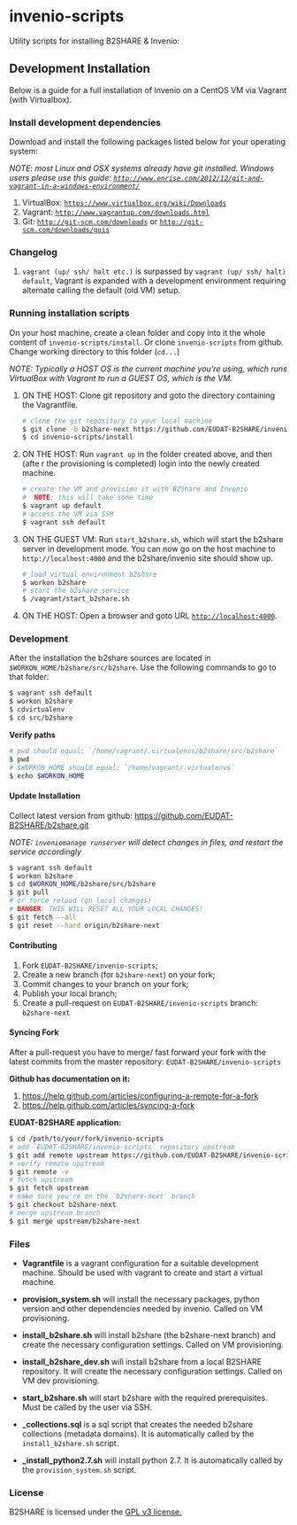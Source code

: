 invenio-scripts
===============

Utility scripts for installing B2SHARE & Invenio:

## Development Installation

Below is a guide for a full installation of Invenio on a CentOS VM via Vagrant (with Virtualbox).


### Install development dependencies

Download and install the following packages listed below for your operating system:

*NOTE: most Linux and OSX systems already have git installed. Windows users please use this guide: [`http://www.enrise.com/2012/12/git-and-vagrant-in-a-windows-environment/`](http://www.enrise.com/2012/12/git-and-vagrant-in-a-windows-environment/)*

1. VirtualBox: [`https://www.virtualbox.org/wiki/Downloads`](https://www.virtualbox.org/wiki/Downloads)
2. Vagrant: [`http://www.vagrantup.com/downloads.html`](http://www.vagrantup.com/downloads.html)
3. Git: [`http://git-scm.com/downloads`](http://git-scm.com/downloads) or [`http://git-scm.com/downloads/guis`](http://git-scm.com/downloads/guis)

### Changelog

1. `vagrant (up/ ssh/ halt etc.)` is surpassed by `vagrant (up/ ssh/ halt) default`, Vagrant is expanded with a development environment requiring alternate calling the default (old VM) setup.


### Running installation scripts

On your host machine, create a clean folder and copy into it the whole content of `invenio-scripts/install`. Or clone `invenio-scripts` from github. Change working directory to this folder (`cd...`)

*NOTE: Typically a HOST OS is the current machine you're using, which runs VirtualBox with Vagrant to run a GUEST OS, which is the VM.*

1. ON THE HOST: Clone git repository and goto the directory containing the Vagrantfile.
   ```bash
   # clone the git repository to your local machine
   $ git clone -b b2share-next https://github.com/EUDAT-B2SHARE/invenio-scripts
   $ cd invenio-scripts/install
   ```

2. ON THE HOST: Run `vagrant up` in the folder created above, and then (afte r the provisioning is completed) login into the newly created machine.
   ```bash
   # create the VM and provision it with B2Share and Invenio
   #  NOTE: this will take some time
   $ vagrant up default
   # access the VM via SSH
   $ vagrant ssh default
   ```

3. ON THE GUEST VM: Run `start_b2share.sh`, which will start the b2share server in development mode. You can now go on the host machine to `http://localhost:4000` and the b2share/invenio site should show up.
   ```bash
   # load virtual environment b2share
   $ workon b2share
   # start the b2share service
   $ /vagrant/start_b2share.sh
   ```

4. ON THE HOST: Open a browser and goto URL [`http://localhost:4000`](http://localhost:4000).


### Development

After the installation the b2share sources are located in `$WORKON_HOME/b2share/src/b2share`. Use the following commands to go to that folder:
```bash
$ vagrant ssh default
$ workon b2share
$ cdvirtualenv
$ cd src/b2share
```

**Verify paths**
```bash
# pwd should equal: `/home/vagrant/.virtualenvs/b2share/src/b2share`
$ pwd
# $WORKON_HOME should equal: `/home/vagrant/.virtualenvs`
$ echo $WORKON_HOME
```


#### Update Installation

Collect latest version from github: https://github.com/EUDAT-B2SHARE/b2share.git

*NOTE: `inveniomanage runserver` will detect changes in files, and restart the service accordingly*

```bash
$ vagrant ssh default
$ workon b2share
$ cd $WORKON_HOME/b2share/src/b2share
$ git pull
# or force reload (on local changes)
# DANGER: THIS WILL RESET ALL YOUR LOCAL CHANGES!
$ git fetch --all
$ git reset --hard origin/b2share-next
```

#### Contributing

1. Fork `EUDAT-B2SHARE/invenio-scripts`;
2. Create a new branch (for `b2share-next`) on your fork;
3. Commit changes to your branch on your fork;
4. Publish your local branch;
5. Create a pull-request on `EUDAT-B2SHARE/invenio-scripts` branch: `b2share-next`

#### Syncing Fork

After a pull-request you have to merge/ fast forward your fork with the latest commits from the master repository: `EUDAT-B2SHARE/invenio-scripts`

**Github has documentation on it:**

1. https://help.github.com/articles/configuring-a-remote-for-a-fork
2. https://help.github.com/articles/syncing-a-fork

**EUDAT-B2SHARE application:**

```bash
$ cd /path/to/your/fork/invenio-scripts
# add `EUDAT-B2SHARE/invenio-scripts` repository upstream
$ git add remote upstream https://github.com/EUDAT-B2SHARE/invenio-scripts.git
# verify remote upstream
$ git remote -v
# fetch upstream
$ git fetch upstream
# make sure you're on the `b2share-next` branch
$ git checkout b2share-next
# merge upstream branch
$ git merge upstream/b2share-next
```


### Files

- **Vagrantfile** is a vagrant configuration for a suitable development machine. Should be used with vagrant to create and start a virtual machine.

- **provision_system.sh** will install the necessary packages, python version and other dependencies needed by invenio. Called on VM provisioning.

- **install_b2share.sh** will install b2share (the b2share-next branch) and create the necessary configuration settings. Called on VM provisioning.

- **install_b2share_dev.sh** will install b2share from a local B2SHARE repository. It will create the necessary configuration settings. Called on VM dev provisioning.

- **start_b2share.sh** will start b2share with the required prerequisites. Must be called by the user via SSH.

- **\_collections.sql** is a sql script that creates the needed b2share collections (metadata domains). It is automatically called by the `install_b2share.sh` script.

- **\_install_python2.7.sh** will install python 2.7. It is automatically called by the `provision_system.sh` script.


### License

B2SHARE is licensed under the [GPL v3 license.](http://www.gnu.org/licenses/gpl-3.0.txt)
